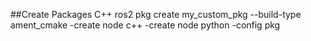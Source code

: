 ##Create Packages C++
ros2 pkg create my_custom_pkg --build-type ament_cmake
-create node c++
-create node python
-config pkg
